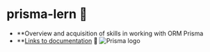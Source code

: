 # prisma-lern 📖
- **Overview and acquisition of skills in working with ORM Prisma
- **[Links to documentation](https://www.prisma.io/docs) 📑
  <img alt="Prisma logo" src="https://prismalens.vercel.app/header/logo-dark.svg">
